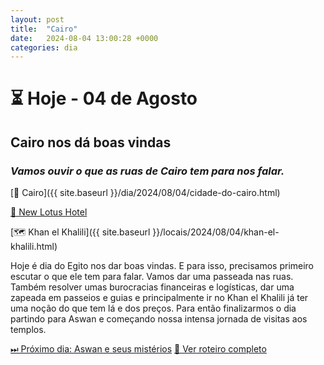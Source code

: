 ```yaml
---
layout: post
title:  "Cairo"
date:   2024-08-04 13:00:28 +0000
categories: dia
---
```

# ⏳ Hoje - 04 de Agosto
## Cairo nos dá boas vindas

### _Vamos ouvir o que as ruas de Cairo tem para nos falar._

[📍 Cairo]({{ site.baseurl }}/dia/2024/08/04/cidade-do-cairo.html)

[🏨 New Lotus Hotel](https://maps.app.goo.gl/g6zr85YrCx9FZPEF9)

[🗺 Khan el Khalili]({{ site.baseurl }}/locais/2024/08/04/khan-el-khalili.html)

Hoje é dia do Egito nos dar boas vindas. E para isso, precisamos primeiro escutar o que ele tem para falar. Vamos dar uma passeada nas ruas. Também resolver umas burocracias financeiras e logísticas, dar uma zapeada em passeios e guias e principalmente ir no Khan el Khalili já ter uma noção do que tem lá e dos preços. Para então finalizarmos o dia partindo para Aswan e começando nossa intensa jornada de visitas aos templos.

[⏭ Próximo dia: Aswan e seus mistérios]()
[📅 Ver roteiro completo]()